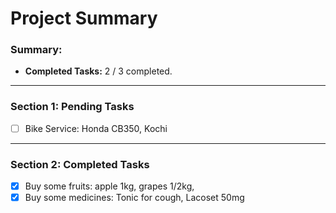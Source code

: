 
# Project Summary

### Summary:
- **Completed Tasks:** 2 / 3 completed.

---

### Section 1: Pending Tasks
- [ ] Bike Service: Honda CB350, Kochi

---

### Section 2: Completed Tasks
- [x] Buy some fruits: apple 1kg, grapes 1/2kg,
- [x] Buy some medicines: Tonic for cough, Lacoset 50mg
